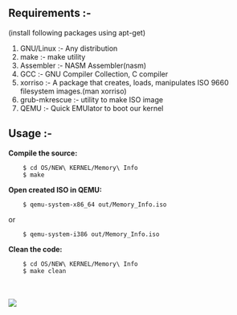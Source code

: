 ## Requirements :-

(install following packages using apt-get)<br/>
1) GNU/Linux :-  Any distribution<br/>
2) make :- make utility<br/>
3) Assembler :-  NASM Assembler(nasm)<br/>
4) GCC :-  GNU Compiler Collection, C compiler<br/>
5) xorriso :-  A package that creates, loads, manipulates ISO 9660 filesystem images.(man xorriso)<br/>
6) grub-mkrescue :- utility to make ISO image<br/>
7) QEMU :-  Quick EMUlator to boot our kernel<br/>


## Usage :-<br/>

**Compile the source:**
```
	$ cd OS/NEW\ KERNEL/Memory\ Info
	$ make
```

**Open created ISO in QEMU:**
```
	$ qemu-system-x86_64 out/Memory_Info.iso
```
or
```
	$ qemu-system-i386 out/Memory_Info.iso
```
**Clean the code:**
```
	$ cd OS/NEW\ KERNEL/Memory\ Info
	$ make clean
```

<br/>
<br/>
<img src="https://raw.githubusercontent.com/pritamzope/OS/master/NEW%20KERNEL/Memory%20Info/kernel_memory_info.png"/>

